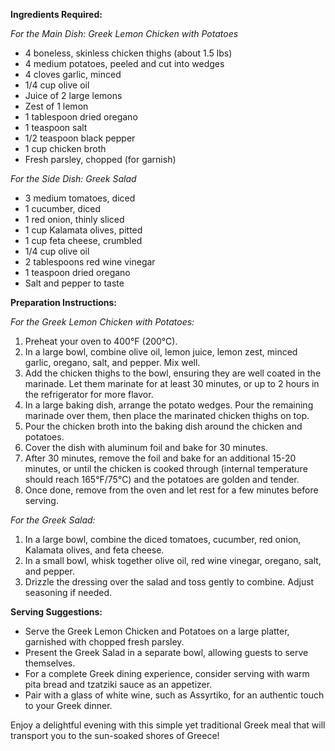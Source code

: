 **Ingredients Required:**

*For the Main Dish: Greek Lemon Chicken with Potatoes*  
- 4 boneless, skinless chicken thighs (about 1.5 lbs)  
- 4 medium potatoes, peeled and cut into wedges  
- 4 cloves garlic, minced  
- 1/4 cup olive oil  
- Juice of 2 large lemons  
- Zest of 1 lemon  
- 1 tablespoon dried oregano  
- 1 teaspoon salt  
- 1/2 teaspoon black pepper  
- 1 cup chicken broth  
- Fresh parsley, chopped (for garnish)

*For the Side Dish: Greek Salad*  
- 3 medium tomatoes, diced  
- 1 cucumber, diced  
- 1 red onion, thinly sliced  
- 1 cup Kalamata olives, pitted  
- 1 cup feta cheese, crumbled  
- 1/4 cup olive oil  
- 2 tablespoons red wine vinegar  
- 1 teaspoon dried oregano  
- Salt and pepper to taste

**Preparation Instructions:**

*For the Greek Lemon Chicken with Potatoes:*  
1. Preheat your oven to 400°F (200°C).  
2. In a large bowl, combine olive oil, lemon juice, lemon zest, minced garlic, oregano, salt, and pepper. Mix well.  
3. Add the chicken thighs to the bowl, ensuring they are well coated in the marinade. Let them marinate for at least 30 minutes, or up to 2 hours in the refrigerator for more flavor.  
4. In a large baking dish, arrange the potato wedges. Pour the remaining marinade over them, then place the marinated chicken thighs on top.  
5. Pour the chicken broth into the baking dish around the chicken and potatoes.  
6. Cover the dish with aluminum foil and bake for 30 minutes.  
7. After 30 minutes, remove the foil and bake for an additional 15-20 minutes, or until the chicken is cooked through (internal temperature should reach 165°F/75°C) and the potatoes are golden and tender.  
8. Once done, remove from the oven and let rest for a few minutes before serving.

*For the Greek Salad:*  
1. In a large bowl, combine the diced tomatoes, cucumber, red onion, Kalamata olives, and feta cheese.  
2. In a small bowl, whisk together olive oil, red wine vinegar, oregano, salt, and pepper.  
3. Drizzle the dressing over the salad and toss gently to combine. Adjust seasoning if needed.

**Serving Suggestions:**
- Serve the Greek Lemon Chicken and Potatoes on a large platter, garnished with chopped fresh parsley.  
- Present the Greek Salad in a separate bowl, allowing guests to serve themselves.  
- For a complete Greek dining experience, consider serving with warm pita bread and tzatziki sauce as an appetizer.  
- Pair with a glass of white wine, such as Assyrtiko, for an authentic touch to your Greek dinner.  

Enjoy a delightful evening with this simple yet traditional Greek meal that will transport you to the sun-soaked shores of Greece!
